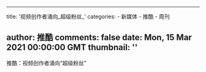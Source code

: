 
---
title: '视频创作者涌向_超级粉丝_'
categories: 
    - 新媒体
    - 推酷
    - 周刊

author: 推酷
comments: false
date: Mon, 15 Mar 2021 00:00:00 GMT
thumbnail: ''
---

<div>   
推酷：视频创作者涌向“超级粉丝”  
</div>
            